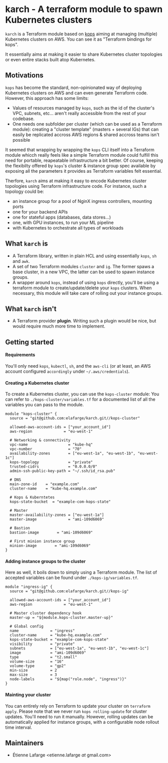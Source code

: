 karch - A terraform module to spawn Kubernetes clusters
=======================================================

`karch` is a Terraform module based on
[kops](https://github.com/kubernetes/kops) aiming at managing (multiple)
Kubernetes clusters on AWS. You can see it as "Terraform bindings for kops".

It essentially aims at making it easier to share Kubernetes cluster topologies
or even entire stacks built atop Kubernetes.

Motivations
-----------
`kops` has become the standard, non-opinionated way of deploying Kubernetes
clusters on AWS and can even generate Terraform code. However, this approach has
some limits:
 * Values of resources managed by `kops`, such as the id of the cluster's VPC,
   subnets, etc... aren't really accessible from the rest of your codebase.
 * One needs one subfolder per cluster (which can be used as a Terraform
   module): creating a "cluster template" (masters + several IGs) that can
   easily be replicated accross AWS regions & shared accross teams isn't
   possible

It seemed that wrapping by wrapping the `kops` CLI itself into a Terraform
module whicch really feels like a simple Terraform module could fulfill this
need for portable, reapeatable infrastructure a bit better. Of course, keeping
the flexibilty offered by `kops`'s cluster & instance group spec available by
exposing all the parameters it provides as Terraform variables felt essential.

Therfore, `karch` aims at making it easy to encode Kubernetes cluster topologies
using Terraform infrastructure code. For instance, such a topology could be:
 - an instance group for a pool of NginX ingress controllers, mounting ports
 - one for your backend APIs
 - one for stateful apps (databases, data stores...)
 - one, with GPU instances, to run your ML pipeline
 - with Kubernetes to orchestrate all types of workloads

What `karch` is
---------------
 * A Terraform library, written in plain HCL and using essentially `kops`, `sh`
   and `awk`.
 * A set of two Terraform modules `cluster` and `ig`. The former spaws a base
   cluster, in a new VPC, the latter can be used to spawn instance groups.
 * A wrapper around `kops`, instead of using `kops` directly, you'll be using
   a terraform module to create/update/delete your `kops` clusters. When
   necessary, this module will take care of rolling out your instance groups.

What `karch` isn't
------------------
 * A Terraform provider **plugin**. Writing such a plugin would be nice, but
   would require much more time to implement.

Getting started
---------------
#### Requirements
You'll only need `kops`, `kubectl`, `sh`, and the `aws-cli` (or at
least, an AWS account configured `accordingly` under `~/.aws/credentials`).

#### Creating a Kubernetes cluster

To create a Kubernetes cluster, you can use the `kops-cluster` module:
You can refer to `./kops-cluster/variables.tf` for a documented list of all the
variables you can pass to the module.
```
module "kops-cluster" {
  source = "git@github.com:elafarge/karch.git//kops-cluster"

  allowed-aws-account-ids = ["your_account_id"]
  aws-region              = "eu-west-1"

  # Networking & connectivity
  vpc-name                  = "kube-hq"
  vpc-number                = "70"
  availability-zones        = ["eu-west-1a", "eu-west-1b", "eu-west-1c"]
  kops-topology             = "private"
  trusted-cidrs             = "0.0.0.0/0"
  admin-ssh-public-key-path = "~/.ssh/id_rsa.pub"

  # DNS
  main-zone-id    = "example.com"
  cluster-name    = "kube-hq.example.com"

  # Kops & Kuberntetes
  kops-state-bucket  = "example-com-kops-state"

  # Master
  master-availability-zones = ["eu-west-1a"]
  master-image              = "ami-109d6069"

  # Bastion
  bastion-image        = "ami-109d6069"

  # First minion instance group
  minion-image        = "ami-109d6069"
}
```

#### Adding instance groups to the cluster

Here as well, it boils down to simply using a Terraform module. The list of
accepted variables can be found under `./kops-ig/variables.tf`.
```
module "ingress-ig" {
  source = "git@github.com:elafarge/karch.git//kops-ig"

  allowed-aws-account-ids = ["your_account_id"]
  aws-region              = "eu-west-1"

  # Master cluster dependency hook
  master-up = "${module.kops-cluster.master-up}"

  # Global config
  name              = "ingress"
  cluster-name      = "kube-hq.example.com"
  kops-state-bucket = "example-com-kops-state"
  visibility        = "private"
  subnets           = ["eu-west-1a", "eu-west-1b", "eu-west-1c"]
  image             = "ami-109d6069"
  type              = "t2.small"
  volume-size       = "16"
  volume-type       = "gp2"
  min-size          = 2
  max-size          = 3
  node-labels       = "${map("role.node", "ingress")}"
}
```

#### Mainting your cluster
You can entirely rely on Terraform to update your cluster on `terraform apply`.
Please note that we never run `kops rolling-update` for cluster updates. You'll
need to run it manually. However, rolling updates can be automatically applied
for instance groups, with a configurable node rollout time interval.

Maintainers
-----------
 * Étienne Lafarge <etienne.lafarge _at_ gmail.com>
